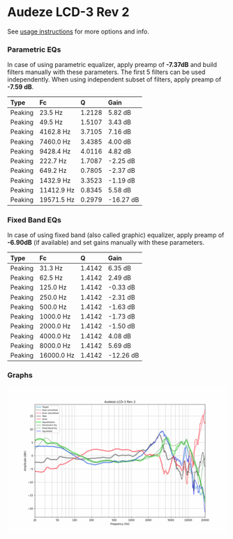 # Audeze LCD-3 Rev 2
See [usage instructions](https://github.com/jaakkopasanen/AutoEq#usage) for more options and info.

### Parametric EQs
In case of using parametric equalizer, apply preamp of **-7.37dB** and build filters manually
with these parameters. The first 5 filters can be used independently.
When using independent subset of filters, apply preamp of **-7.59 dB**.

| Type    | Fc         |      Q | Gain      |
|:--------|:-----------|:-------|:----------|
| Peaking | 23.5 Hz    | 1.2128 | 5.82 dB   |
| Peaking | 49.5 Hz    | 1.5107 | 3.43 dB   |
| Peaking | 4162.8 Hz  | 3.7105 | 7.16 dB   |
| Peaking | 7460.0 Hz  | 3.4385 | 4.00 dB   |
| Peaking | 9428.4 Hz  | 4.0116 | 4.82 dB   |
| Peaking | 222.7 Hz   | 1.7087 | -2.25 dB  |
| Peaking | 649.2 Hz   | 0.7805 | -2.37 dB  |
| Peaking | 1432.9 Hz  | 3.3523 | -1.19 dB  |
| Peaking | 11412.9 Hz | 0.8345 | 5.58 dB   |
| Peaking | 19571.5 Hz | 0.2979 | -16.27 dB |

### Fixed Band EQs
In case of using fixed band (also called graphic) equalizer, apply preamp of **-6.90dB**
(if available) and set gains manually with these parameters.

| Type    | Fc         |      Q | Gain      |
|:--------|:-----------|:-------|:----------|
| Peaking | 31.3 Hz    | 1.4142 | 6.35 dB   |
| Peaking | 62.5 Hz    | 1.4142 | 2.49 dB   |
| Peaking | 125.0 Hz   | 1.4142 | -0.33 dB  |
| Peaking | 250.0 Hz   | 1.4142 | -2.31 dB  |
| Peaking | 500.0 Hz   | 1.4142 | -1.63 dB  |
| Peaking | 1000.0 Hz  | 1.4142 | -1.73 dB  |
| Peaking | 2000.0 Hz  | 1.4142 | -1.50 dB  |
| Peaking | 4000.0 Hz  | 1.4142 | 4.08 dB   |
| Peaking | 8000.0 Hz  | 1.4142 | 5.69 dB   |
| Peaking | 16000.0 Hz | 1.4142 | -12.26 dB |

### Graphs
![](./Audeze%20LCD-3%20Rev%202.png)